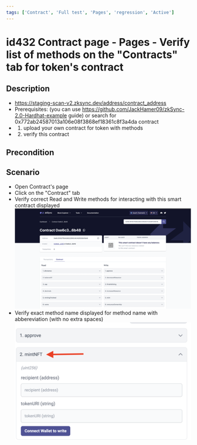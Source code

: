```yaml
---
tags: ['Contract', 'Full test', 'Pages', 'regression', 'Active']
---
```


# id432 Contract page - Pages - Verify list of methods on the "Contracts" tab for token's contract

## Description
  - https://staging-scan-v2.zksync.dev/address/contract_address
  - Prerequisites: (you can use https://github.com/JackHamer09/zkSync-2.0-Hardhat-example guide) or search for 0x772ab24587013a106e08f3868ef18361c8f3a4da contract
  - 1. upload your own contract for token with methods
  - 2. verify this contract

## Precondition


## Scenario
- Open Contract's page
- Click on the "Contract" tab
- Verify correct Read and Write methods for interacting with this smart contract displayed
  ![Screenshot](../../../../static/img/Pages/Contracts/id432_1.png)
- Verify  exact method name displayed  for method name with abbereviation (with no extra spaces)
  ![Screenshot](../../../../static/img/Pages/Contracts/id432_2.png)